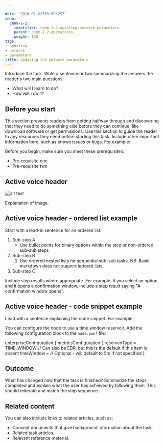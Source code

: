 ```yaml
---

date: '2020-01-08T09:59:25Z'
menu:
  cenm-1-2:
    identifier: cenm-1-2-updating-network-parameters
    parent: cenm-1-2-operations
    weight: 160
tags:
- updating
- network
- parameters
title: Updating the network parameters
---
```


Introduce the task. Write a sentence or two summarizing the answers the reader's two main questions:
* What will I learn to do?
* How will I do it?


## Before you start
<!-- Delete this section if your readers don't need any prerequisite knowledge. -->
This section prevents readers from getting halfway through and discovering that they need to do something else before they can continue, like download software or get permissions. Use this section to guide the reader to any resources they need before starting this task. Include other important information here, such as known issues or bugs. For example:

Before you begin, make sure you meet these prerequisites:

* Pre-requisite one
* Pre-requisite two



## Active voice header

<!-- If an image would be easier to interpret than descriptive text, put the image first. Otherwise, lead with the text. -->

![alt text](https://docs.corda.net/en/images/node-architecture.png "Image title that describes image.")

Explanation of image.

## Active voice header - ordered list example

<!-- Use ordered lists for sequential steps. Do not use unordered lists for tasks that must be performed in a specific order. -->

Start with a lead-in sentence for an ordered list:

1. Sub-step A
    * Use bullet points for binary options within the step or non-ordered sub-sub steps
2. Sub-step B
    1. Use ordered nested lists for sequential sub-sub tasks. NB: Basic markdown does not support lettered lists.
3. Sub-step C

Include step results where appropriate. For example, if you select an option and it opens a confirmation window, include a step result saying "A confirmation window opens".

## Active voice header - code snippet example

Lead with a sentence explaining the code snippet. For example:

You can configure the node to use a time window reservoir. Add the following configuration block to the `node.conf` file:

<!-- Wrap code examples in backticks ```. You can define a specific coding language as syntax highlighting. See https://www.markdownguide.org/extended-syntax/#syntax-highlighting.-->

enterpriseConfiguration {
    metricsConfiguration {
        reservoirType = TIME_WINDOW // Can also be EDR, but this is the default if this item is absent
        timeWindow = <Duration> // Optional - will default to 5m if not specified
    }

## Outcome

What has changed now that the task is finished? Summarize the steps completed and explain what the user has achieved by following them. This should reiterate and match the step sequence.


## Related content
You can also include links to related articles, such as:
* Concept documents that give background information about the task.
* Related task articles.
* Relevant reference material.
